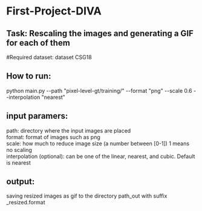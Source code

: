 # First-Project-DIVA
## Task: Rescaling the images and generating a GIF for each of them
#Required dataset: dataset CSG18 

## How to run:
python main.py --path "pixel-level-gt/training/" --format "png" --scale 0.6 --interpolation "nearest"

## input paramers:
   path: directory where the input images are placed \
   format: format of images such as png \
   scale: how much to reduce image size (a number between [0-1]) 1 means no scaling \
   interpolation (optional): can be one of the linear, nearest, and cubic. Default is nearest 

## output:
   saving resized images as gif to the directory path_out with suffix _resized.format 

